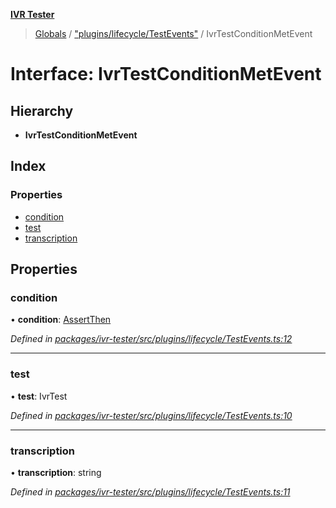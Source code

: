 **[IVR Tester](../README.md)**

> [Globals](../README.md) / ["plugins/lifecycle/TestEvents"](../modules/_plugins_lifecycle_testevents_.md) / IvrTestConditionMetEvent

# Interface: IvrTestConditionMetEvent

## Hierarchy

* **IvrTestConditionMetEvent**

## Index

### Properties

* [condition](_plugins_lifecycle_testevents_.ivrtestconditionmetevent.md#condition)
* [test](_plugins_lifecycle_testevents_.ivrtestconditionmetevent.md#test)
* [transcription](_plugins_lifecycle_testevents_.ivrtestconditionmetevent.md#transcription)

## Properties

### condition

•  **condition**: [AssertThen](_testing_conditions_assertthen_.assertthen.md)

*Defined in [packages/ivr-tester/src/plugins/lifecycle/TestEvents.ts:12](https://github.com/SketchingDev/ivr-tester/blob/3b9838d/packages/ivr-tester/src/plugins/lifecycle/TestEvents.ts#L12)*

___

### test

•  **test**: IvrTest

*Defined in [packages/ivr-tester/src/plugins/lifecycle/TestEvents.ts:10](https://github.com/SketchingDev/ivr-tester/blob/3b9838d/packages/ivr-tester/src/plugins/lifecycle/TestEvents.ts#L10)*

___

### transcription

•  **transcription**: string

*Defined in [packages/ivr-tester/src/plugins/lifecycle/TestEvents.ts:11](https://github.com/SketchingDev/ivr-tester/blob/3b9838d/packages/ivr-tester/src/plugins/lifecycle/TestEvents.ts#L11)*

